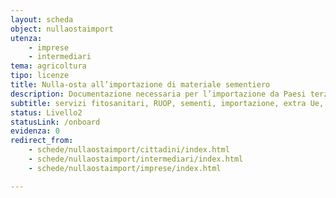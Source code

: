 ```yaml
---
layout: scheda
object: nullaostaimport
utenza:
    - imprese
    - intermediari
tema: agricoltura
tipo: licenze
title: Nulla-osta all’importazione di materiale sementiero
description: Documentazione necessaria per l’importazione da Paesi terzi di alcune sementi
subtitle: servizi fitosanitari, RUOP, sementi, importazione, extra Ue, servizio fitosanitario
status: Livello2
statusLink: /onboard
evidenza: 0
redirect_from:
    - schede/nullaostaimport/cittadini/index.html
    - schede/nullaostaimport/intermediari/index.html
    - schede/nullaostaimport/imprese/index.html

---
```

